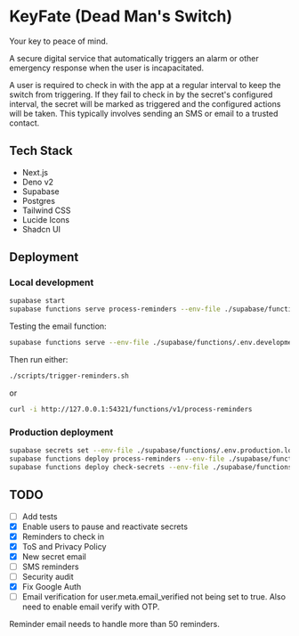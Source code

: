 # KeyFate (Dead Man's Switch)

Your key to peace of mind.

A secure digital service that automatically triggers an alarm or other emergency response when the user is incapacitated.

A user is required to check in with the app at a regular interval to keep the switch from triggering. If they fail to check in by the secret's configured interval, the secret will be marked as triggered and the configured actions will be taken. This typically involves sending an SMS or email to a trusted contact.

## Tech Stack

- Next.js
- Deno v2
- Supabase
- Postgres
- Tailwind CSS
- Lucide Icons
- Shadcn UI

## Deployment

### Local development

```bash
supabase start
supabase functions serve process-reminders --env-file ./supabase/functions/.env.development.local
```

Testing the email function:

```bash
supabase functions serve --env-file ./supabase/functions/.env.development.local
```

Then run either:

```bash
./scripts/trigger-reminders.sh
```

or

```bash
curl -i http://127.0.0.1:54321/functions/v1/process-reminders
```

### Production deployment

```bash
supabase secrets set --env-file ./supabase/functions/.env.production.local
supabase functions deploy process-reminders --env-file ./supabase/functions/.env.production.local
supabase functions deploy check-secrets --env-file ./supabase/functions/.env.production.local
```

## TODO

- [ ] Add tests
- [x] Enable users to pause and reactivate secrets
- [x] Reminders to check in
- [x] ToS and Privacy Policy
- [x] New secret email
- [ ] SMS reminders
- [ ] Security audit
- [x] Fix Google Auth
- [ ] Email verification for user.meta.email_verified not being set to true. Also need to enable email verify with OTP.

Reminder email needs to handle more than 50 reminders.
